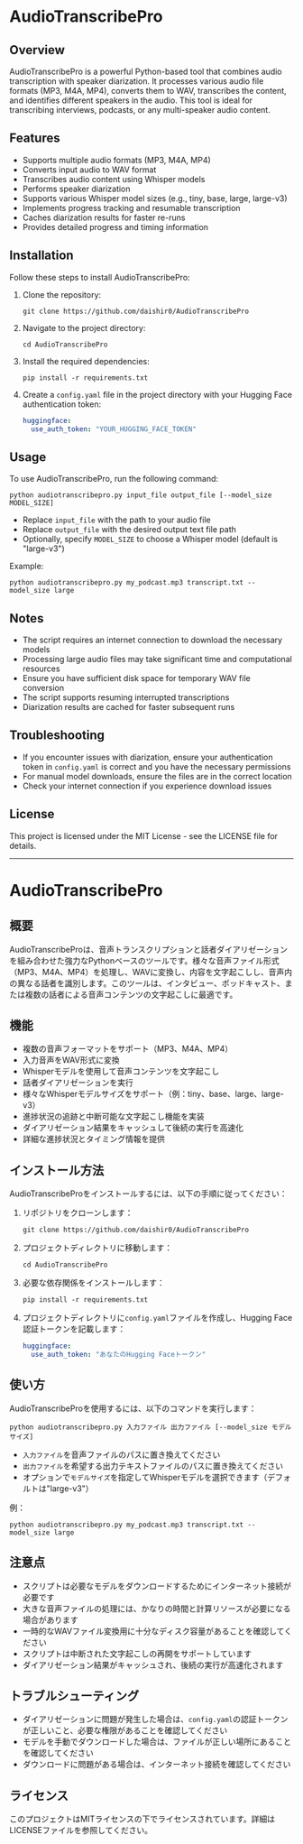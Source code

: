 # AudioTranscribePro

## Overview
AudioTranscribePro is a powerful Python-based tool that combines audio transcription with speaker diarization. It processes various audio file formats (MP3, M4A, MP4), converts them to WAV, transcribes the content, and identifies different speakers in the audio. This tool is ideal for transcribing interviews, podcasts, or any multi-speaker audio content.

## Features
- Supports multiple audio formats (MP3, M4A, MP4)
- Converts input audio to WAV format
- Transcribes audio content using Whisper models
- Performs speaker diarization
- Supports various Whisper model sizes (e.g., tiny, base, large, large-v3)
- Implements progress tracking and resumable transcription
- Caches diarization results for faster re-runs
- Provides detailed progress and timing information

## Installation
Follow these steps to install AudioTranscribePro:

1. Clone the repository:
   ```
   git clone https://github.com/daishir0/AudioTranscribePro
   ```
2. Navigate to the project directory:
   ```
   cd AudioTranscribePro
   ```
3. Install the required dependencies:
   ```
   pip install -r requirements.txt
   ```
4. Create a `config.yaml` file in the project directory with your Hugging Face authentication token:
   ```yaml
   huggingface:
     use_auth_token: "YOUR_HUGGING_FACE_TOKEN"
   ```

## Usage
To use AudioTranscribePro, run the following command:

```
python audiotranscribepro.py input_file output_file [--model_size MODEL_SIZE]
```

- Replace `input_file` with the path to your audio file
- Replace `output_file` with the desired output text file path
- Optionally, specify `MODEL_SIZE` to choose a Whisper model (default is "large-v3")

Example:
```
python audiotranscribepro.py my_podcast.mp3 transcript.txt --model_size large
```

## Notes
- The script requires an internet connection to download the necessary models
- Processing large audio files may take significant time and computational resources
- Ensure you have sufficient disk space for temporary WAV file conversion
- The script supports resuming interrupted transcriptions
- Diarization results are cached for faster subsequent runs

## Troubleshooting
- If you encounter issues with diarization, ensure your authentication token in `config.yaml` is correct and you have the necessary permissions
- For manual model downloads, ensure the files are in the correct location
- Check your internet connection if you experience download issues

## License
This project is licensed under the MIT License - see the LICENSE file for details.

---

# AudioTranscribePro

## 概要
AudioTranscribeProは、音声トランスクリプションと話者ダイアリゼーションを組み合わせた強力なPythonベースのツールです。様々な音声ファイル形式（MP3、M4A、MP4）を処理し、WAVに変換し、内容を文字起こしし、音声内の異なる話者を識別します。このツールは、インタビュー、ポッドキャスト、または複数の話者による音声コンテンツの文字起こしに最適です。

## 機能
- 複数の音声フォーマットをサポート（MP3、M4A、MP4）
- 入力音声をWAV形式に変換
- Whisperモデルを使用して音声コンテンツを文字起こし
- 話者ダイアリゼーションを実行
- 様々なWhisperモデルサイズをサポート（例：tiny、base、large、large-v3）
- 進捗状況の追跡と中断可能な文字起こし機能を実装
- ダイアリゼーション結果をキャッシュして後続の実行を高速化
- 詳細な進捗状況とタイミング情報を提供

## インストール方法
AudioTranscribeProをインストールするには、以下の手順に従ってください：

1. リポジトリをクローンします：
   ```
   git clone https://github.com/daishir0/AudioTranscribePro
   ```
2. プロジェクトディレクトリに移動します：
   ```
   cd AudioTranscribePro
   ```
3. 必要な依存関係をインストールします：
   ```
   pip install -r requirements.txt
   ```
4. プロジェクトディレクトリに`config.yaml`ファイルを作成し、Hugging Face認証トークンを記載します：
   ```yaml
   huggingface:
     use_auth_token: "あなたのHugging Faceトークン"
   ```

## 使い方
AudioTranscribeProを使用するには、以下のコマンドを実行します：

```
python audiotranscribepro.py 入力ファイル 出力ファイル [--model_size モデルサイズ]
```

- `入力ファイル`を音声ファイルのパスに置き換えてください
- `出力ファイル`を希望する出力テキストファイルのパスに置き換えてください
- オプションで`モデルサイズ`を指定してWhisperモデルを選択できます（デフォルトは"large-v3"）

例：
```
python audiotranscribepro.py my_podcast.mp3 transcript.txt --model_size large
```

## 注意点
- スクリプトは必要なモデルをダウンロードするためにインターネット接続が必要です
- 大きな音声ファイルの処理には、かなりの時間と計算リソースが必要になる場合があります
- 一時的なWAVファイル変換用に十分なディスク容量があることを確認してください
- スクリプトは中断された文字起こしの再開をサポートしています
- ダイアリゼーション結果がキャッシュされ、後続の実行が高速化されます

## トラブルシューティング
- ダイアリゼーションに問題が発生した場合は、`config.yaml`の認証トークンが正しいこと、必要な権限があることを確認してください
- モデルを手動でダウンロードした場合は、ファイルが正しい場所にあることを確認してください
- ダウンロードに問題がある場合は、インターネット接続を確認してください

## ライセンス
このプロジェクトはMITライセンスの下でライセンスされています。詳細はLICENSEファイルを参照してください。
